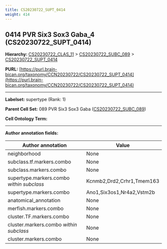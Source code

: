 ```yaml
---
title: CS20230722_SUPT_0414
weight: 414
---
```

## 0414 PVR Six3 Sox3 Gaba_4 (CS20230722_SUPT_0414)
<b>Hierarchy: </b>
[CS20230722_CLAS_11](../CS20230722_CLAS_11) >
[CS20230722_SUBC_089](../CS20230722_SUBC_089) >
[CS20230722_SUPT_0414](../CS20230722_SUPT_0414)

**PURL:** [https://purl.brain-bican.org/taxonomy/CCN20230722/CS20230722_SUPT_0414](https://purl.brain-bican.org/taxonomy/CCN20230722/CS20230722_SUPT_0414)

---


**Labelset:** supertype (Rank: 1)

**Parent Cell Set:** 089 PVR Six3 Sox3 Gaba ([CS20230722_SUBC_089](../CS20230722_SUBC_089))



**Cell Ontology Term:** 

[MARKER GENES.]: #


---

[TRANSFERRED ANNOTATIONS.]: #


[AUTHOR ANNOTATION FIELDS.]: #


**Author annotation fields:**

| Author annotation | Value |
|-------------------|-------|
|neighborhood|None|
|subclass.tf.markers.combo|None|
|subclass.markers.combo|None|
|supertype.markers.combo _within subclass_|Kcnmb2,Drd2,Crhr1,Tmem163|
|supertype.markers.combo|Ano1,Six3os1,Nr4a2,Vstm2b|
|anatomical_annotation|None|
|merfish.markers.combo|None|
|cluster.TF.markers.combo|None|
|cluster.markers.combo _within subclass_|None|
|cluster.markers.combo|None|
